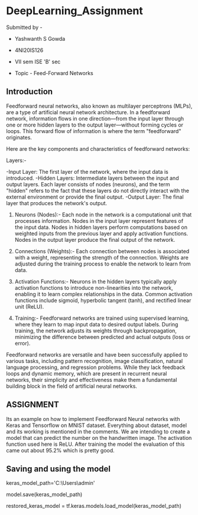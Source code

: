 # DeepLearning_Assignment

Submitted by -
- Yashwanth S Gowda
* 4NI20IS126
+ VII sem ISE 'B' sec
- Topic - Feed-Forward Networks

## Introduction

Feedforward neural networks, also known as multilayer perceptrons (MLPs), are a type of artificial neural network architecture. In a feedforward network, information flows in one direction—from the input layer through one or more hidden layers to the output layer—without forming cycles or loops. This forward flow of information is where the term "feedforward" originates.

Here are the key components and characteristics of feedforward networks:

Layers:-

-Input Layer: The first layer of the network, where the input data is introduced.
-Hidden Layers: Intermediate layers between the input and output layers. Each layer consists of nodes (neurons), and the term "hidden" refers to the fact that these layers do not directly interact with the external environment or provide the final output.
-Output Layer: The final layer that produces the network's output.

1. Neurons (Nodes):-
Each node in the network is a computational unit that processes information.
Nodes in the input layer represent features of the input data.
Nodes in hidden layers perform computations based on weighted inputs from the previous layer and apply activation functions.
Nodes in the output layer produce the final output of the network.

2. Connections (Weights):-
Each connection between nodes is associated with a weight, representing the strength of the connection.
Weights are adjusted during the training process to enable the network to learn from data.

3. Activation Functions:-
Neurons in the hidden layers typically apply activation functions to introduce non-linearities into the network, enabling it to learn complex relationships in the data.
Common activation functions include sigmoid, hyperbolic tangent (tanh), and rectified linear unit (ReLU).

4. Training:-
Feedforward networks are trained using supervised learning, where they learn to map input data to desired output labels.
During training, the network adjusts its weights through backpropagation, minimizing the difference between predicted and actual outputs (loss or error).

Feedforward networks are versatile and have been successfully applied to various tasks, including pattern recognition, image classification, natural language processing, and regression problems. While they lack feedback loops and dynamic memory, which are present in recurrent neural networks, their simplicity and effectiveness make them a fundamental building block in the field of artificial neural networks.

## ASSIGNMENT

Its an example on how to implement Feedforward Neural networks with Keras and Tensorflow on MNIST dataset. Everything about dataset, model and its working is mentioned in the comments. We are intending to create a model that can predict the number on the handwritten image. The activation function used here is ReLU. After training the model the evaluation of this came out about 95.2% which is pretty good. 

## Saving and using the model

keras_model_path='C:\\Users\\admin'


model.save(keras_model_path)



restored_keras_model = tf.keras.models.load_model(keras_model_path)
